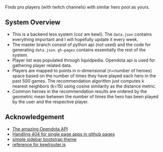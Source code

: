 Finds pro players (with twitch channels) with similar hero pool as yours.

## System Overview
- This is a backend less system (coz am kewl). The `data.json` contains everything important and I will hopefully update it every week.
- The master branch consist of python api (not used) and the code for generating `data.json`. `gh-pages` contains essentially the rest of the system.
- Player list was populated through liquidpedia. Opendota api is used for gathering player related data.
- Players are mapped to points in n-dimensional (n=number of heroes) space based on the number of times they have played each hero in the past 500 games. The recommendation algorithm just computes k nearest neighbors (k=15) using cosine similarity as the distance metric.
- Common heroes in the recommendation results are ordered by the geometric mean between the number of times the hero has been played by the user and the respective player.

## Acknowledgement
- [The amazing Opendota API](https://www.opendota.com/)
- [Handling 404 for single page apps in github pages](https://github.com/rafrex/spa-github-pages)
- [simple sidebar bootstrap theme](https://github.com/blackrockdigital/startbootstrap-simple-sidebar)
- [reference for kewlrouter.js](http://krasimirtsonev.com/blog/article/a-modern-javascript-router-in-100-lines-history-api-pushstate-hash-url)

